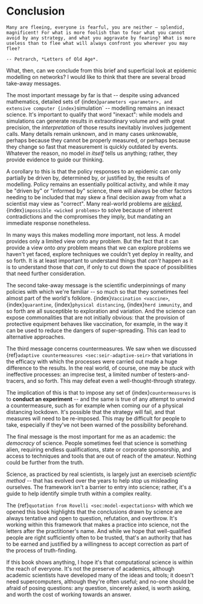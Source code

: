 # Conclusion

```{epigraph}
Many are fleeing, everyone is fearful, you are neither – splendid,
magnificent! For what is more foolish than to fear what you cannot
avoid by any strategy, and what you aggravate by fearing? What is more
useless than to flee what will always confront you wherever you may
flee?

-- Petrarch, *Letters of Old Age*.
```

What, then, can we conclude from this brief and superficial look at
epidemic modelling on networks? I would like to think that there are
several broad take-away messages.

The most important message by far is that -- despite using advanced
mathematics, detailed sets of {index}`parameters <parameter>, and extensive computer
{index}`simulation` -- modelling remains an inexact science. It's important to
qualify that word "inexact": while models and simulations can generate
results in extraordinary volume and with great precision, the
*interpretation* of those results inevitably involves judgement
calls. Many details remain unknown, and in many cases unknowable,
perhaps because they cannot be properly measured, or perhaps because
they change so fast that measurement is quickly outdated by
events. Whatever the reason, no model *in itself* tells us anything;
rather, they provide evidence to guide our thinking.

A corollary to this is that the policy responses to an epidemic can
only partially be driven by, determined by, or justified by, the
results of modelling. Policy remains an essentially political
activity, and while it may be "driven by" or "informed by" science,
there will always be other factors needing to be included that may
skew a final decision away from what a scientist may view as
"correct". Many real-world problems are
[*wicked*](https://en.wikipedia.org/wiki/Wicked_problem),
{index}`impossible <wicked problems>`
to solve because of inherent contradictions and the compromises they
imply, but mandating an immediate response nonetheless.

In many ways this makes modelling *more* important, not less. A model
provides only a limited view onto any problem. But the fact that it
can provide a view onto *any* problem means that we can explore
problems we haven't yet faced, explore techniques we couldn't yet
deploy in reality, and so forth. It is at least important to
understand things that *can't* happen as it is to understand those
that *can*, if only to cut down the space of possibilities that need
further consideration.

The second take-away message is the scientific underpinnings of many
policies with which we're familiar -- so much so that they sometimes
feel almost part of the world's folklore. {index}`Vaccination <vaccine>`, {index}`quarantine`,
{index}`physical distancing`, {index}`herd immunity`, and so forth are all susceptible to
exploration and variation. And the science can expose commonalities
that are not initially obvious: that the provision of protective
equipment behaves like vaccination, for example, in the way it can be
used to reduce the dangers of super-spreading. This can lead to
alternative approaches.

The third message concerns countermeasures. We saw when we discussed
{ref}`adaptive countermeasures <sec:seir-adaptive-seir>` that
variations in the efficacy with which the processes were carried out
made a huge difference to the results. In the real world, of course,
one may be *stuck* with ineffective processes: an imprecise test, a
limited number of testers-and-tracers, and so forth. This may defeat
even a well-thought-through strategy.

The implication of this is that to impose any set of
{index}`countermeasures` is to **conduct an experiment** -- and the same
is true of any attempt to unwind a countermeasure, such as for example
when coming our of a physical distancing lockdown. It's possible that
the strategy will fail, and that measures will need to be
re-imposed. This may be difficult for people to take, especially if
they've not been warned of the possibility beforehand.

The final message is the most important for me as an academic: the
*democracy* of science. People sometimes feel that science is something
alien, requiring endless qualifications, state or corporate
sponsorship, and access to techniques and tools that are out of reach
of the amateur. Nothing could be further from the truth.

Science, as practiced by real scientists, is largely just an exerciseb
*scientific method* -- that has evolved over the years to help stop us
misleading ourselves. The framework isn't a barrier to entry into
science; rather, it's a guide to help identify simple truth within a
complex reality. 

The {ref}`quotation from Rovelli <sec:model-expectations>` with which
we opened this book highlights that the conclusions drawn by science
are always tentative and open to question, refutation, and
overthrow. It's working within this framework that makes a practice
into science, not the letters after the practitioner's name. And while
we hope that well-qualified people are right sufficiently often to be
trusted, that's an authority that has to be earned and justified by a
willingness to accept correction as part of the process of
truth-finding.

If this book shows anything, I hope it's that computational science is
within the reach of everyone. It's not the preserve of academics,
although academic scientists have developed many of the ideas and
tools; it doesn't need supercomputers, although they're often useful;
and no-one should be afraid of posing questions: any question,
sincerely asked, is worth asking, and worth the cost of working
towards an answer.




